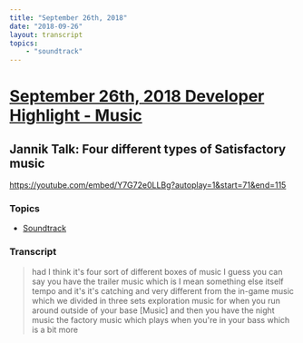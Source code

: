 ```yaml
---
title: "September 26th, 2018"
date: "2018-09-26"
layout: transcript
topics: 
    - "soundtrack"
---
```

# [September 26th, 2018 Developer Highlight - Music](../2018-09-26.md)
## Jannik Talk: Four different types of Satisfactory music
https://youtube.com/embed/Y7G72e0LLBg?autoplay=1&start=71&end=115
### Topics
* [Soundtrack](../topics/soundtrack.md)

### Transcript

> had I think it's four sort of different
> boxes of music I guess you can say you
> have the trailer music which is I mean
> something else
> itself tempo and it's it's catching and
> very different from the in-game music
> which we divided in three sets
> exploration music for when you run
> around outside of your base
> [Music]
> and then you have the night music
> the factory music which plays when
> you're in your bass which is a bit more
